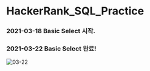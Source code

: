 # HackerRank_SQL_Practice

### 2021-03-18 Basic Select 시작.

### 2021-03-22 Basic Select 완료!
![03-22](https://user-images.githubusercontent.com/43642411/111941406-549b4200-8b14-11eb-8052-5c554b74529e.PNG)
